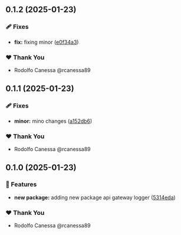 ## 0.1.2 (2025-01-23)

### 🩹 Fixes

- **fix:** fixing minor ([e0f34a3](https://github.com/rcanessa89/my-shared/commit/e0f34a3))

### ❤️ Thank You

- Rodolfo Canessa @rcanessa89

## 0.1.1 (2025-01-23)

### 🩹 Fixes

- **minor:** mino changes ([a152db6](https://github.com/rcanessa89/my-shared/commit/a152db6))

### ❤️ Thank You

- Rodolfo Canessa @rcanessa89

## 0.1.0 (2025-01-23)

### 🚀 Features

- **new package:** adding new package api gateway logger ([5314eda](https://github.com/rcanessa89/my-shared/commit/5314eda))

### ❤️ Thank You

- Rodolfo Canessa @rcanessa89
